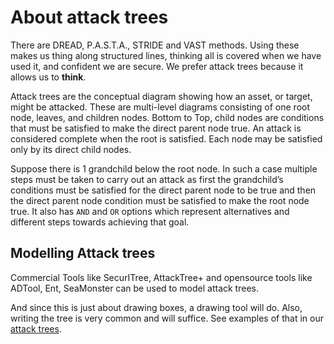 # About attack trees 

There are DREAD, P.A.S.T.A., STRIDE and VAST methods. Using these makes us thing along structured lines, thinking
all is covered when we have used it, and confident we are secure. We prefer attack trees because it allows us to 
**think**.

Attack trees are the conceptual diagram showing how an asset, or target, might be attacked. These are multi-level 
diagrams consisting of one root node, leaves, and children nodes. Bottom to Top, child nodes are conditions that must 
be satisfied to make the direct parent node true. An attack is considered complete when the root is satisfied. 
Each node may be satisfied only by its direct child nodes. 

Suppose there is 1 grandchild below the root node. In such a case multiple steps must be taken to carry out an attack 
as first the grandchild’s conditions must be satisfied for the direct parent node to be true and then the direct parent 
node condition must be satisfied to make the root node true. It also has `AND` and `OR` options which represent 
alternatives and different steps towards achieving that goal.

## Modelling Attack trees

Commercial Tools like SecurITree, AttackTree+ and opensource tools like ADTool, Ent, SeaMonster can be used to model 
attack trees.

And since this is just about drawing boxes, a drawing tool will do. Also, writing the tree is very common and 
will suffice. See examples of that in our [attack trees](https://tymyrddin.github.io/attack-trees/).

